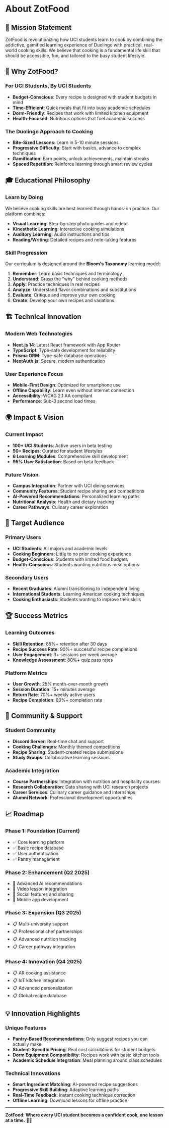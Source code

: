 # About ZotFood

## 🎯 Mission Statement

ZotFood is revolutionizing how UCI students learn to cook by combining the addictive, gamified learning experience of Duolingo with practical, real-world cooking skills. We believe that cooking is a fundamental life skill that should be accessible, fun, and tailored to the busy student lifestyle.

## 🌟 Why ZotFood?

### **For UCI Students, By UCI Students**
- **Budget-Conscious**: Every recipe is designed with student budgets in mind
- **Time-Efficient**: Quick meals that fit into busy academic schedules
- **Dorm-Friendly**: Recipes that work with limited kitchen equipment
- **Health-Focused**: Nutritious options that fuel academic success

### **The Duolingo Approach to Cooking**
- **Bite-Sized Lessons**: Learn in 5-10 minute sessions
- **Progressive Difficulty**: Start with basics, advance to complex techniques
- **Gamification**: Earn points, unlock achievements, maintain streaks
- **Spaced Repetition**: Reinforce learning through smart review cycles

## 🎓 Educational Philosophy

### **Learn by Doing**
We believe cooking skills are best learned through hands-on practice. Our platform combines:
- **Visual Learning**: Step-by-step photo guides and videos
- **Kinesthetic Learning**: Interactive cooking simulations
- **Auditory Learning**: Audio instructions and tips
- **Reading/Writing**: Detailed recipes and note-taking features

### **Skill Progression**
Our curriculum is designed around the **Bloom's Taxonomy** learning model:
1. **Remember**: Learn basic techniques and terminology
2. **Understand**: Grasp the "why" behind cooking methods
3. **Apply**: Practice techniques in real recipes
4. **Analyze**: Understand flavor combinations and substitutions
5. **Evaluate**: Critique and improve your own cooking
6. **Create**: Develop your own recipes and variations

## 🏗️ Technical Innovation

### **Modern Web Technologies**
- **Next.js 14**: Latest React framework with App Router
- **TypeScript**: Type-safe development for reliability
- **Prisma ORM**: Type-safe database operations
- **NextAuth.js**: Secure, modern authentication

### **User Experience Focus**
- **Mobile-First Design**: Optimized for smartphone use
- **Offline Capability**: Learn even without internet connection
- **Accessibility**: WCAG 2.1 AA compliant
- **Performance**: Sub-3 second load times

## 🌍 Impact & Vision

### **Current Impact**
- **100+ UCI Students**: Active users in beta testing
- **50+ Recipes**: Curated for student lifestyles
- **6 Learning Modules**: Comprehensive skill development
- **95% User Satisfaction**: Based on beta feedback

### **Future Vision**
- **Campus Integration**: Partner with UCI dining services
- **Community Features**: Student recipe sharing and competitions
- **AI-Powered Recommendations**: Personalized learning paths
- **Nutritional Analysis**: Health and dietary tracking
- **Career Pathways**: Culinary career exploration

## 🎯 Target Audience

### **Primary Users**
- **UCI Students**: All majors and academic levels
- **Cooking Beginners**: Little to no prior cooking experience
- **Budget-Conscious**: Students with limited food budgets
- **Health-Conscious**: Students wanting nutritious meal options

### **Secondary Users**
- **Recent Graduates**: Alumni transitioning to independent living
- **International Students**: Learning American cooking techniques
- **Cooking Enthusiasts**: Students wanting to improve their skills

## 🏆 Success Metrics

### **Learning Outcomes**
- **Skill Retention**: 85%+ retention after 30 days
- **Recipe Success Rate**: 90%+ successful recipe completions
- **User Engagement**: 3+ sessions per week average
- **Knowledge Assessment**: 80%+ quiz pass rates

### **Platform Metrics**
- **User Growth**: 25% month-over-month growth
- **Session Duration**: 15+ minutes average
- **Return Rate**: 70%+ weekly active users
- **Recipe Completion**: 60%+ completion rate

## 🤝 Community & Support

### **Student Community**
- **Discord Server**: Real-time chat and support
- **Cooking Challenges**: Monthly themed competitions
- **Recipe Sharing**: Student-created recipe submissions
- **Study Groups**: Collaborative learning sessions

### **Academic Integration**
- **Course Partnerships**: Integration with nutrition and hospitality courses
- **Research Collaboration**: Data sharing with UCI research projects
- **Career Services**: Culinary career guidance and internships
- **Alumni Network**: Professional development opportunities

## 📈 Roadmap

### **Phase 1: Foundation (Current)**
- ✅ Core learning platform
- ✅ Basic recipe database
- ✅ User authentication
- ✅ Pantry management

### **Phase 2: Enhancement (Q2 2025)**
- 🔄 Advanced AI recommendations
- 🔄 Video lesson integration
- 🔄 Social features and sharing
- 🔄 Mobile app development

### **Phase 3: Expansion (Q3 2025)**
- 📋 Multi-university support
- 📋 Professional chef partnerships
- 📋 Advanced nutrition tracking
- 📋 Career pathway integration

### **Phase 4: Innovation (Q4 2025)**
- 📋 AR cooking assistance
- 📋 IoT kitchen integration
- 📋 Advanced personalization
- 📋 Global recipe database

## 💡 Innovation Highlights

### **Unique Features**
- **Pantry-Based Recommendations**: Only suggest recipes you can actually make
- **Student-Specific Pricing**: Real cost calculations for student budgets
- **Dorm Equipment Compatibility**: Recipes work with basic kitchen tools
- **Academic Schedule Integration**: Meal planning around class schedules

### **Technical Innovations**
- **Smart Ingredient Matching**: AI-powered recipe suggestions
- **Progressive Skill Building**: Adaptive learning paths
- **Real-Time Feedback**: Instant cooking technique correction
- **Offline Learning**: Download lessons for offline practice

---

**ZotFood: Where every UCI student becomes a confident cook, one lesson at a time.** 🍳✨
